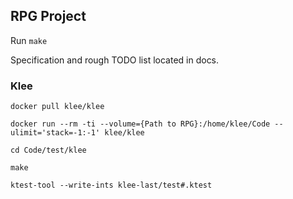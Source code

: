 ## RPG Project

Run `make`

Specification and rough TODO list located in docs.

### Klee
`docker pull klee/klee`

`docker run --rm -ti --volume={Path to RPG}:/home/klee/Code --ulimit='stack=-1:-1' klee/klee`

`cd Code/test/klee`

`make`

`ktest-tool --write-ints klee-last/test#.ktest`